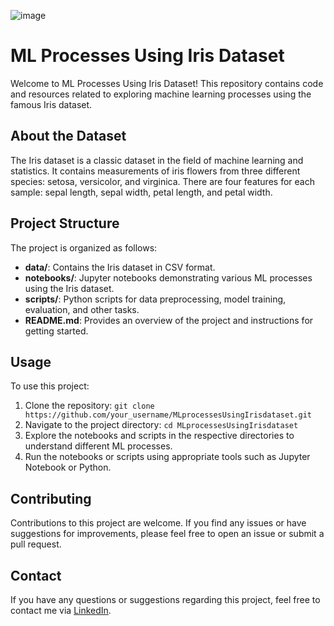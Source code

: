 ![image](https://github.com/MananChandna/MLprocessesUsingIrisdataset/assets/139998502/9c3b9e1f-8eee-4f61-b9bc-97babd1a321f)

<!DOCTYPE html>
<html lang="en">

<head>
    <meta charset="UTF-8">
    <meta name="viewport" content="width=device-width, initial-scale=1.0">
    <title>ML Processes Using Iris Dataset</title>
</head>

<body>
    <h1>ML Processes Using Iris Dataset</h1>
    <p>Welcome to ML Processes Using Iris Dataset! This repository contains code and resources related to exploring
        machine learning processes using the famous Iris dataset.</p>

  <h2>About the Dataset</h2>
    <p>The Iris dataset is a classic dataset in the field of machine learning and statistics. It contains
        measurements of iris flowers from three different species: setosa, versicolor, and virginica. There are four
        features for each sample: sepal length, sepal width, petal length, and petal width.</p>

  <h2>Project Structure</h2>
    <p>The project is organized as follows:</p>
    <ul>
        <li><strong>data/</strong>: Contains the Iris dataset in CSV format.</li>
        <li><strong>notebooks/</strong>: Jupyter notebooks demonstrating various ML processes using the Iris dataset.</li>
        <li><strong>scripts/</strong>: Python scripts for data preprocessing, model training, evaluation, and other
            tasks.</li>
        <li><strong>README.md</strong>: Provides an overview of the project and instructions for getting started.</li>
    </ul>
    <h2>Usage</h2>
    <p>To use this project:</p>
    <ol>
        <li>Clone the repository: <code>git clone https://github.com/your_username/MLprocessesUsingIrisdataset.git</code>
        </li>
        <li>Navigate to the project directory: <code>cd MLprocessesUsingIrisdataset</code></li>
        <li>Explore the notebooks and scripts in the respective directories to understand different ML processes.</li>
        <li>Run the notebooks or scripts using appropriate tools such as Jupyter Notebook or Python.</li>
    </ol>
    <h2>Contributing</h2>
    <p>Contributions to this project are welcome. If you find any issues or have suggestions for improvements, please
        feel free to open an issue or submit a pull request.</p>
   <h2>Contact</h2>
    <p>If you have any questions or suggestions regarding this project, feel free to contact me via <a href="https://www.linkedin.com/in/manan-chandna-697588257/">LinkedIn</a>.</p>
</body>

</html>
